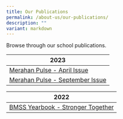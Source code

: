 ```yaml
---
title: Our Publications
permalink: /about-us/our-publications/
description: ""
variant: markdown
---
```

Browse through our school publications.


| 2023 | 
| -------- |
| [Merahan Pulse - April Issue](/files/merahan%20pulse%202023%20-%20issue%201%20april.pdf)    | 
[Merahan Pulse - September Issue](/files/merahan%20pulse%20-%20september%20issue.pdf)   | 


| 2022  |  
| -------- | 
| [BMSS Yearbook - Stronger Together](https://online.fliphtml5.com/cjnla/gwbu/)|